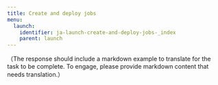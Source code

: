 ```yaml
---
title: Create and deploy jobs
menu:
  launch:
    identifier: ja-launch-create-and-deploy-jobs-_index
    parent: launch
---
```


（The response should include a markdown example to translate for the task to be complete. To engage, please provide markdown content that needs translation.）
